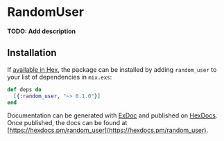 # RandomUser

**TODO: Add description**

## Installation

If [available in Hex](https://hex.pm/docs/publish), the package can be installed
by adding `random_user` to your list of dependencies in `mix.exs`:

```elixir
def deps do
  [{:random_user, "~> 0.1.0"}]
end
```

Documentation can be generated with [ExDoc](https://github.com/elixir-lang/ex_doc)
and published on [HexDocs](https://hexdocs.pm). Once published, the docs can
be found at [https://hexdocs.pm/random_user](https://hexdocs.pm/random_user).

